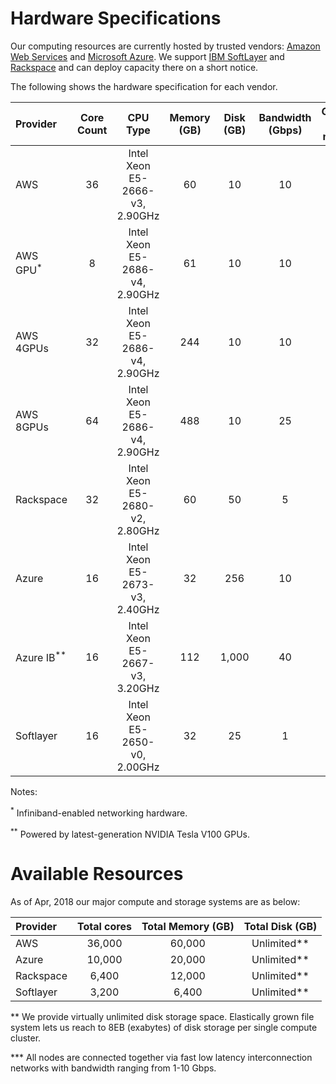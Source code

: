# Hardware Specifications

Our computing resources are currently hosted by trusted vendors: [Amazon Web Services](http://www.aws.amazon.com) and [Microsoft Azure](http://www.azure.microsoft.com). We support [IBM SoftLayer](http://www.softlayer.com) and [Rackspace](http://www.rackspace.com) and can deploy capacity there on a short notice.

The following shows the hardware specification for each vendor.

| Provider              | Core Count | CPU Type                        | Memory (GB) | Disk (GB) | Bandwidth (Gbps) | GPUs per node  |
| :---------            | :--------: | :-----------------------------: | :---------: | :-------: | :--------------: | :------------: |
| AWS                   | 36         | Intel Xeon E5-2666-v3, 2.90GHz  | 60          | 10        | 10               | -              |
| AWS GPU<sup>*</sup>   | 8          | Intel Xeon E5-2686-v4, 2.90GHz  | 61          | 10        | 10               | 1              |
| AWS 4GPUs             | 32         | Intel Xeon E5-2686-v4, 2.90GHz  | 244         | 10        | 10               | 4              |
| AWS 8GPUs             | 64         | Intel Xeon E5-2686-v4, 2.90GHz  | 488         | 10        | 25               | 8              |
| Rackspace             | 32         | Intel Xeon E5-2680-v2, 2.80GHz  | 60          | 50        | 5                | -              |
| Azure                 | 16         | Intel Xeon E5-2673-v3, 2.40GHz  | 32          | 256       | 10               | -              |
| Azure IB<sup>**</sup> | 16         | Intel Xeon E5-2667-v3, 3.20GHz  | 112         | 1,000     | 40               | -              |
| Softlayer             | 16         | Intel Xeon E5-2650-v0, 2.00GHz  | 32          | 25        | 1                | -              |

Notes:

<sup>*</sup> Infiniband-enabled networking hardware.

<sup>**</sup> Powered by latest-generation NVIDIA Tesla V100 GPUs.

# Available Resources

As of Apr, 2018 our major compute and storage systems are as below:

| Provider   | Total cores | Total Memory (GB) | Total Disk (GB) |
| :--------- | :--------:  | :---------------: | :-------------: |
| AWS        | 36,000      | 60,000            | Unlimited**     |
| Azure      | 10,000      | 20,000            | Unlimited**     |
| Rackspace  | 6,400       | 12,000            | Unlimited**     |
| Softlayer  | 3,200       | 6,400             | Unlimited**     |

** We provide virtually unlimited disk storage space. Elastically grown file system lets us reach to 8EB (exabytes) of disk storage per single compute cluster.

*** All nodes are connected together via fast low latency interconnection networks with bandwidth ranging from 1-10 Gbps.
